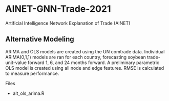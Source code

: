 # AINET-GNN-Trade-2021
Artificial Intelligence Network Explanation of Trade (AINET)


## Alternative Modeling
ARIMA and OLS models are created using the UN comtrade data. Individual ARIMA(0,1,1) models are ran for each country, forecasting soybean trade-unit-value forward 1, 6, and 24 months forward. A preliminary parametric OLS model is created using all node and edge features. RMSE is calculated to measure performance.

Files
* alt_ols_arima.R
